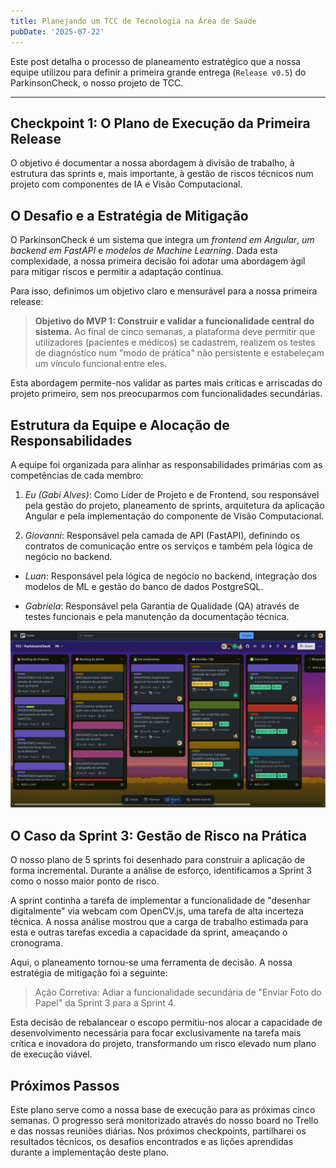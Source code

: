 ```yaml
---
title: Planejando um TCC de Tecnologia na Área de Saúde
pubDate: '2025-07-22'
---
```


Este post detalha o processo de planeamento estratégico que a nossa equipe utilizou para definir a primeira grande entrega (`Release v0.5`) do ParkinsonCheck, o nosso projeto de TCC.

---

## Checkpoint 1: O Plano de Execução da Primeira Release

O objetivo é documentar a nossa abordagem à divisão de trabalho, à estrutura das sprints e, mais importante, à gestão de riscos técnicos num projeto com componentes de IA e Visão Computacional.

## O Desafio e a Estratégia de Mitigação

O ParkinsonCheck é um sistema que integra um _frontend em Angular_, _um backend em FastAPI_ e _modelos de Machine Learning_. Dada esta complexidade, a nossa primeira decisão foi adotar uma abordagem ágil para mitigar riscos e permitir a adaptação contínua.

Para isso, definimos um objetivo claro e mensurável para a nossa primeira release:

> **Objetivo do MVP 1: Construir e validar a funcionalidade central do sistema.** Ao final de cinco semanas, a plataforma deve permitir que utilizadores (pacientes e médicos) se cadastrem, realizem os testes de diagnóstico num "modo de prática" não persistente e estabeleçam um vínculo funcional entre eles.

Esta abordagem permite-nos validar as partes mais críticas e arriscadas do projeto primeiro, sem nos preocuparmos com funcionalidades secundárias.

## Estrutura da Equipe e Alocação de Responsabilidades

A equipe foi organizada para alinhar as responsabilidades primárias com as competências de cada membro:

1. _Eu (Gabi Alves)_: Como Líder de Projeto e de Frontend, sou responsável pela gestão do projeto, planeamento de sprints, arquitetura da aplicação Angular e pela implementação do componente de Visão Computacional.

2. _Giovanni_: Responsável pela camada de API (FastAPI), definindo os contratos de comunicação entre os serviços e também pela lógica de negócio no backend.

- _Luan_: Responsável pela lógica de negócio no backend, integração dos modelos de ML e gestão do banco de dados PostgreSQL.

- _Gabriela_: Responsável pela Garantia de Qualidade (QA) através de testes funcionais e pela manutenção da documentação técnica.

![Quadro de Tarefas da Segunda Sprint da Primeira Release](./_assets/trello-board-example.png)

## O Caso da Sprint 3: Gestão de Risco na Prática

O nosso plano de 5 sprints foi desenhado para construir a aplicação de forma incremental. Durante a análise de esforço, identificamos a Sprint 3 como o nosso maior ponto de risco.

A sprint continha a tarefa de implementar a funcionalidade de "desenhar digitalmente" via webcam com OpenCV.js, uma tarefa de alta incerteza técnica. A nossa análise mostrou que a carga de trabalho estimada para esta e outras tarefas excedia a capacidade da sprint, ameaçando o cronograma.

Aqui, o planeamento tornou-se uma ferramenta de decisão. A nossa estratégia de mitigação foi a seguinte:

> Ação Corretiva: Adiar a funcionalidade secundária de "Enviar Foto do Papel" da Sprint 3 para a Sprint 4.

Esta decisão de rebalancear o escopo permitiu-nos alocar a capacidade de desenvolvimento necessária para focar exclusivamente na tarefa mais crítica e inovadora do projeto, transformando um risco elevado num plano de execução viável.

## Próximos Passos

Este plano serve como a nossa base de execução para as próximas cinco semanas. O progresso será monitorizado através do nosso board no Trello e das nossas reuniões diárias. Nos próximos checkpoints, partilharei os resultados técnicos, os desafios encontrados e as lições aprendidas durante a implementação deste plano.
